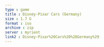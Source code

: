 ```yaml
---
type : game
title : Disney-Pixar Cars (Germany)
size : 1.7 G
format : iso
archive : zip
server : myrient
link2 : Disney-Pixar%20Cars%20%28Germany%29
---
```

